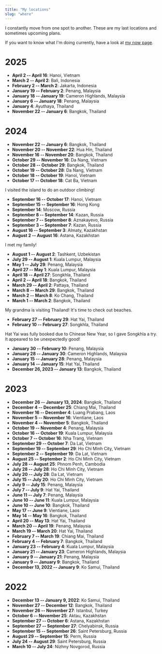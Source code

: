 ```yaml
---
title: "My locations"
slug: "where"
---
```


I constantly move from one spot to another. These are my last locations and
sometimes upcoming plans.

If you want to know what I'm doing currently, have a look at [my now page][now].

[now]: /now/

# 2025

* **April 2 -- April 16**: Hanoi, Vietnam
* **March 2 -- April 2**: Bali, Indonesia
* **February 2 -- March 2**: Jakarta, Indonesia
* **January 19 -- February 2**: Penang, Malaysia
* **January 18 -- January 19**: Cameron Highlands, Malaysia
* **January 6 -- January 18**: Penang, Malaysia
* **January 4**: Ayuthaya, Thailand
* **November 22 -- January 6**: Bangkok, Thailand

# 2024

* **November 22 -- January 6**: Bangkok, Thailand
* **November 20 -- November 22**: Hua Hin, Thailand
* **November 16 -- November 20**: Bangkok, Thailand
* **October 29 -- November 16**: Da Nang, Vietnam
* **October 28 -- October 29**: Bangkok, Thailand
* **October 19 -- October 28**: Da Nang, Vietnam
* **October 18 -- October 19**: Hanoi, Vietnam
* **October 17 -- October 18**: Cat Ba, Vietnam

I visited the island to do an outdoor climbing!

* **September 16 -- October 17**: Hanoi, Vietnam
* **September 15 -- September 16**: Hong Kong
* **September 14**: Moscow, Russia
* **September 8 -- September 14**: Kazan, Russia
* **September 7 -- September 8**: Aznakayevo, Russia
* **September 3 -- September 7**: Kazan, Russia
* **August 16 -- September 3**: Almaty, Kazakhstan
* **August 2 -- August 16**: Astana, Kazakhstan

I met my family!

* **August 1 -- August 2**: Tashkent, Uzbekistan
* **July 29 -- August 1**: Kuala Lumpur, Malaysia
* **May 1 -- July 29**: Penang, Malaysia
* **April 27 -- May 1**: Kuala Lumpur, Malaysia
* **April 18 -- April 27**: Songkhla, Thailand
* **April 2 -- April 18**: Bangkok, Thailand
* **March 29 -- April 2**: Pattaya, Thailand
* **March 8 -- March 29**: Bangkok, Thailand
* **March 2 -- March 8**: Ko Chang, Thailand
* **March 1 -- March 2**: Bangkok, Thailand

My grandma is visiting Thailand! It's time to check out beaches.

* **February 27 -- February 29**: Hat Yai, Thailand
* **February 10 -- February 27**: Songkhla, Thailand

Hat Yai was fully booked due to Chinese New Year, so I gave Songkhla a try. It appeared to
be unexpectedly good!

* **January 30 -- February 10**: Penang, Malaysia
* **January 28 -- January 30**: Cameron Highlands, Malaysia
* **January 15 -- January 28**: Penang, Malaysia
* **January 14 -- January 15**: Hat Yai, Thailand
* **December 26, 2023 -- January 13**: Bangkok, Thailand

# 2023

* **December 26 -- January 13, 2024**: Bangkok, Thailand
* **December 4 -- December 25**: Chiang Mai, Thailand
* **November 16 -- December 4**: Luang Prabang, Laos
* **November 5 -- November 16**: Vientiane, Laos
* **November 4 -- November 5**: Bangkok, Thailand
* **October 19 -- November 4**: Penang, Malaysia
* **October 16 -- October 19**: Kuala Lumpur, Malaysia
* **October 7 -- October 16**: Nha Trang, Vietnam
* **September 29 -- October 7**: Da Lat, Vietnam
* **September 19 -- September 29**: Ho Chi Minh City, Vietnam
* **September 2 -- September 19**: Da Lat, Vietnam
* **August 25 -- September 2**: Ho Chi Minh City, Vietnam
* **July 28 -- August  25**: Phnom Penh, Cambodia
* **July 28 -- July 28**: Ho Chi Minh City, Vietnam
* **July 20 -- July 28**: Da Lat, Vietnam
* **July 15 -- July 20**: Ho Chi Minh City, Vietnam
* **July  9 -- July 15**: Penang, Malaysia
* **July  7 -- July  9**: Hat Yai, Thailand
* **June 11 -- July  7**: Penang, Malaysia
* **June 10 -- June 11**: Kuala Lumpur, Malaysia
* **June 10 -- June 10**: Bangkok, Thailand
* **May 17 -- June  9**: Vientiane, Laos
* **May 14 -- May 16**: Bangkok, Thailand
* **April 20 -- May 13**: Hat Yai, Thailand
* **March 20 -- April 19**: Penang, Malaysia
* **March 19 -- March 20**: Hat Yai, Thailand
* **February  7 -- March 19**: Chiang Mai, Thailand
* **February  4 -- February  7**: Bangkok, Thailand
* **January 23 -- February  4**: Kuala Lumpur, Malaysia
* **January 21 -- January 23**: Cameron Highlands, Malaysia
* **January  9 -- January 21**: Penang, Malaysia
* **January  9 -- January  9**: Bangkok, Thailand
* **December 13, 2022 -- January  9**: Ko Samui, Thailand

# 2022

* **December 13 -- January  9, 2022**: Ko Samui, Thailand
* **November 27 -- December 12**: Bangkok, Thailand
* **November 26 -- November 27**: Istanbul, Turkey
* **October  6 -- November 25**: Aktau, Kazakhstan
* **September 27 -- October  6**: Astana, Kazakhstan
* **September 27 -- September 27**: Chelyabinsk, Russia
* **September 15 -- September 26**: Saint Petersburg, Russia
* **August 29 -- September 15**: Perm, Russia
* **July 24 -- August 29**: Saint Petersburg, Russia
* **March 10 -- July 24**: Nizhny Novgorod, Russia
